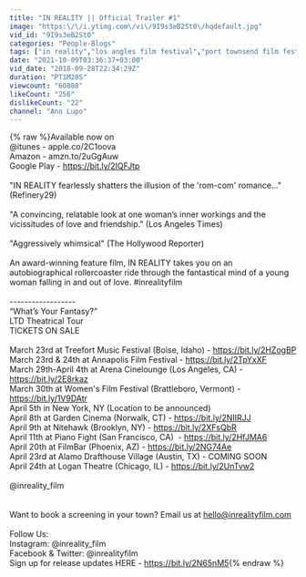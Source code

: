 ```yaml
---
title: "IN REALITY || Official Trailer #1"
image: "https:\/\/i.ytimg.com\/vi\/9I9s3eB2St0\/hqdefault.jpg"
vid_id: "9I9s3eB2St0"
categories: "People-Blogs"
tags: ["in reality","los angles film festival","port townsend film festival"]
date: "2021-10-09T03:36:37+03:00"
vid_date: "2018-09-28T22:34:29Z"
duration: "PT1M28S"
viewcount: "60888"
likeCount: "256"
dislikeCount: "22"
channel: "Ann Lupo"
---
```

{% raw %}Available now on <br />@itunes -  apple.co/2C1oova<br />Amazon - amzn.to/2uGgAuw <br />Google Play - <a rel="nofollow" target="blank" href="https://bit.ly/2IQFJtp">https://bit.ly/2IQFJtp</a><br /><br />&quot;IN REALITY fearlessly shatters the illusion of the 'rom-com' romance...&quot; (Refinery29) <br /><br />&quot;A convincing, relatable look at one woman’s inner workings and the vicissitudes of love and friendship.&quot; (Los Angeles Times)<br /><br />&quot;Aggressively whimsical&quot; (The Hollywood Reporter) <br /><br />An award-winning feature film, IN REALITY takes you on an autobiographical rollercoaster ride through the fantastical mind of a young woman falling in and out of love. #inrealityfilm<br /><br />------------------<br />“What’s Your Fantasy?”<br />LTD Theatrical Tour<br />TICKETS ON SALE <br /><br />March 23rd at Treefort Music Festival (Boise, Idaho) - <a rel="nofollow" target="blank" href="https://bit.ly/2HZogBP">https://bit.ly/2HZogBP</a><br />March 23rd &amp; 24th at Annapolis Film Festival - <a rel="nofollow" target="blank" href="https://bit.ly/2TpYxXF">https://bit.ly/2TpYxXF</a> <br />March 29th-April 4th at Arena Cinelounge (Los Angeles, CA) - <a rel="nofollow" target="blank" href="https://bit.ly/2E8rkaz">https://bit.ly/2E8rkaz</a><br />March 30th at Women's Film Festival (Brattleboro, Vermont) - <a rel="nofollow" target="blank" href="https://bit.ly/1V9DAtr">https://bit.ly/1V9DAtr</a><br />April 5th in New York, NY (Location to be announced) <br />April 8th at Garden Cinema (Norwalk, CT) - <a rel="nofollow" target="blank" href="https://bit.ly/2NIIRJJ">https://bit.ly/2NIIRJJ</a> <br />April 9th at Nitehawk (Brooklyn, NY) - <a rel="nofollow" target="blank" href="https://bit.ly/2XFsQbR">https://bit.ly/2XFsQbR</a><br />April 11th at Piano Fight (San Francisco, CA)  - <a rel="nofollow" target="blank" href="https://bit.ly/2HfJMA6">https://bit.ly/2HfJMA6</a><br />April 20th at FilmBar (Phoenix, AZ) - <a rel="nofollow" target="blank" href="https://bit.ly/2NG74Ae">https://bit.ly/2NG74Ae</a><br />April 23rd at Alamo Drafthouse Village (Austin, TX) - COMING SOON<br />April 24th at Logan Theatre (Chicago, IL) - <a rel="nofollow" target="blank" href="https://bit.ly/2UnTvw2">https://bit.ly/2UnTvw2</a><br /><br />@inreality_film<br /><br /><br />Want to book a screening in your town? Email us at hello@inrealityfilm.com<br /><br />Follow Us: <br />Instagram: @inreality_film<br />Facebook &amp; Twitter: @inrealityfilm  <br />Sign up for release updates HERE - <a rel="nofollow" target="blank" href="https://bit.ly/2N65nM5">https://bit.ly/2N65nM5</a>{% endraw %}
